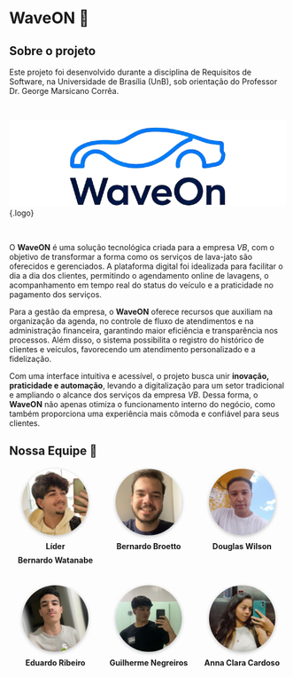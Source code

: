# WaveON 🌊

## Sobre o projeto

Este projeto foi desenvolvido durante a disciplina de Requisitos de Software, na Universidade de Brasília (UnB), sob orientação do Professor Dr. George Marsicano Corrêa.

<br>

![Logo do Projeto](img/waveon_logo.png){.logo}

<br>

O **WaveON** é uma solução tecnológica criada para a empresa *VB*, com o objetivo de transformar a forma como os serviços de lava-jato são oferecidos e gerenciados. A plataforma digital foi idealizada para facilitar o dia a dia dos clientes, permitindo o agendamento online de lavagens, o acompanhamento em tempo real do status do veículo e a praticidade no pagamento dos serviços.

Para a gestão da empresa, o **WaveON** oferece recursos que auxiliam na organização da agenda, no controle de fluxo de atendimentos e na administração financeira, garantindo maior eficiência e transparência nos processos. Além disso, o sistema possibilita o registro do histórico de clientes e veículos, favorecendo um atendimento personalizado e a fidelização.

Com uma interface intuitiva e acessível, o projeto busca unir **inovação, praticidade e automação**, levando a digitalização para um setor tradicional e ampliando o alcance dos serviços da empresa *VB*. Dessa forma, o **WaveON** não apenas otimiza o funcionamento interno do negócio, como também proporciona uma experiência mais cômoda e confiável para seus clientes.

## Nossa Equipe 👥

<div class="equipe-container">
  <div class="membro">
    <img src="img/bernardo_watanabi.jpg" alt="Bernardo Watanabe" class="equipe">
    <span class="equipe-nome">Líder</span>
    <span class="equipe-nome">Bernardo Watanabe</span>
  </div>

  <div class="membro">
    <img src="img/Bernardo_broetto.jpg" alt="Bernardo Broetto" class="equipe">
    <span class="equipe-nome">Bernardo Broetto</span>
  </div>

  <div class="membro">
    <img src="img/Douglas.jpg" alt="Douglas Wilson" class="equipe">
    <span class="equipe-nome">Douglas Wilson</span>
  </div>
</div>
<br>
<div class="equipe-container">
  <div class="membro">
    <img src="img/Eduardo.jpeg" alt="Eduardo Ribeiro" class="equipe">
    <span class="equipe-nome">Eduardo Ribeiro</span>
  </div>

  <div class="membro">
    <img src="img/Guilherme.jpg" alt="Guilherme Negreiros" class="equipe">
    <span class="equipe-nome">Guilherme Negreiros</span>
  </div>

  <div class="membro">
    <img src="img/anna_clara.jpg" alt="Anna Clara Cardoso" class="equipe">
    <span class="equipe-nome">Anna Clara Cardoso</span>
  </div>
</div>

<style>
  .logo {
    display: block;
    margin: 0 auto;
    width: 30%;        
  }

  .equipe-container {
    display: grid;
    grid-template-columns: repeat(auto-fit, minmax(150px, 1fr));
    gap: 2px;              
    justify-items: center;
    margin-top: 20px;
  }

  .membro {
    text-align: center;
  }

  .equipe {
    width: 120px;
    height: 120px;
    border-radius: 50%;
    object-fit: cover;
    box-shadow: 0 2px 6px rgba(0,0,0,.25);
    transition: transform 0.2s ease-in-out;
  }

  .equipe:hover {
    transform: scale(1.05);
  }

  .equipe-nome {
    display: block;
    margin-top: 8px;
    font-weight: bold;
    font-size: 14px;
  }

</style>
